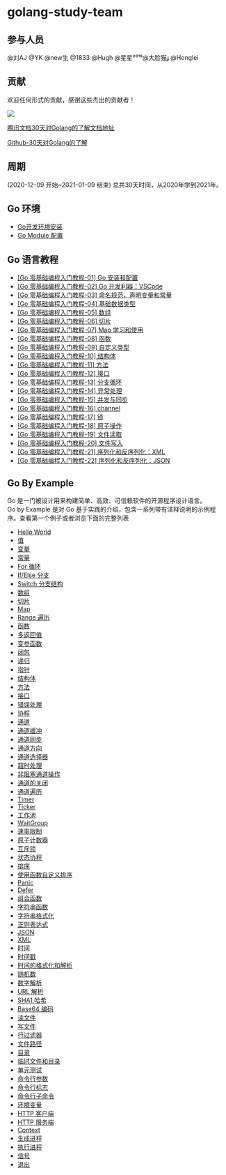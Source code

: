 # golang-study-team
## 参与人员
@刘AJ @YK @new生 @1833 @Hugh @星星²⁰¹⁶@大脸猫 @Honglei
## 贡献

欢迎任何形式的贡献，感谢这些杰出的贡献者！

<a href="https://github.com/shenhonglei/golang-study-team/graphs/contributors">
  <img src="https://contributors-img.web.app/image?repo=golang-study-team" />
</a>

[腾讯文档30天对Golang的了解文档地址](https://docs.qq.com/doc/DSE9VQmJUU1NsbGRT)

 [Github-30天对Golang的了解](doc/team.md) 

## 周期

(2020-12-09 开始~2021-01-09 结束) 总共30天时间，从2020年学到2021年。

## Go 环境
- [Go开发环境安装](https://gocn.vip/wiki/install)
- [Go Module 配置](https://gocn.vip/wiki/gomodule)

## Go 语言教程
- [[Go 零基础编程入门教程-01] Go 安装和配置](https://www.bilibili.com/video/av18288497/)
- [[Go 零基础编程入门教程-02] Go 开发利器：VSCode](https://www.bilibili.com/video/av18319744/)
- [[Go 零基础编程入门教程-03] 命名规范，声明变量和常量](https://www.bilibili.com/video/av18523501/)
- [[Go 零基础编程入门教程-04] 基础数据类型](https://www.bilibili.com/video/av18545561/)
- [[Go 零基础编程入门教程-05] 数组](https://www.bilibili.com/video/av18622585/)
- [[Go 零基础编程入门教程-06] 切片](https://www.bilibili.com/video/av18699016/)
- [[Go 零基础编程入门教程-07] Map 学习和使用](https://www.bilibili.com/video/av18794720/)
- [[Go 零基础编程入门教程-08] 函数](https://www.bilibili.com/video/av18832358/)
- [[Go 零基础编程入门教程-09] 自定义类型](https://www.bilibili.com/video/av19875467)
- [[Go 零基础编程入门教程-10] 结构体](https://www.bilibili.com/video/av20049165/)
- [[Go 零基础编程入门教程-11] 方法](https://www.bilibili.com/video/av20318388/)
- [[Go 零基础编程入门教程-12] 接口](https://www.bilibili.com/video/av20330175/)
- [[Go 零基础编程入门教程-13] 分支循环](https://www.bilibili.com/video/av20620028/)
- [[Go 零基础编程入门教程-14] 异常处理](https://www.bilibili.com/video/av20664302/)
- [[Go 零基础编程入门教程-15] 并发与同步](https://www.bilibili.com/video/av20894338/)
- [[Go 零基础编程入门教程-16] channel](https://www.bilibili.com/video/av20931427/)
- [[Go 零基础编程入门教程-17] 锁](https://www.bilibili.com/video/av21172512)
- [[Go 零基础编程入门教程-18] 原子操作](https://www.bilibili.com/video/av21227084)
- [[Go 零基础编程入门教程-19] 文件读取](https://www.bilibili.com/video/av21890850)
- [[Go 零基础编程入门教程-20] 文件写入](https://www.bilibili.com/video/av22436779)
- [[Go 零基础编程入门教程-21] 序列化和反序列化：XML](https://www.bilibili.com/video/av23686676)
- [[Go 零基础编程入门教程-22] 序列化和反序列化：JSON](https://www.bilibili.com/video/av24327123)


## Go By Example
Go 是一门被设计用来构建简单、高效、可信赖软件的开源程序设计语言。<br />Go by Example 是对 Go 基于实践的介绍，包含一系列带有注释说明的示例程序。查看第一个例子或者浏览下面的完整列表
- [Hello World](https://gobyexample-cn.github.io/hello-world)
- [值](https://gobyexample-cn.github.io/values)
- [变量](https://gobyexample-cn.github.io/variables)
- [常量](https://gobyexample-cn.github.io/constants)
- [For 循环](https://gobyexample-cn.github.io/for)
- [If/Else 分支](https://gobyexample-cn.github.io/if-else)
- [Switch 分支结构](https://gobyexample-cn.github.io/switch)
- [数组](https://gobyexample-cn.github.io/arrays)
- [切片](https://gobyexample-cn.github.io/slices)
- [Map](https://gobyexample-cn.github.io/maps)
- [Range 遍历](https://gobyexample-cn.github.io/range)
- [函数](https://gobyexample-cn.github.io/functions)
- [多返回值](https://gobyexample-cn.github.io/multiple-return-values)
- [变参函数](https://gobyexample-cn.github.io/variadic-functions)
- [闭包](https://gobyexample-cn.github.io/closures)
- [递归](https://gobyexample-cn.github.io/recursion)
- [指针](https://gobyexample-cn.github.io/pointers)
- [结构体](https://gobyexample-cn.github.io/structs)
- [方法](https://gobyexample-cn.github.io/methods)
- [接口](https://gobyexample-cn.github.io/interfaces)
- [错误处理](https://gobyexample-cn.github.io/errors)
- [协程](https://gobyexample-cn.github.io/goroutines)
- [通道](https://gobyexample-cn.github.io/channels)
- [通道缓冲](https://gobyexample-cn.github.io/channel-buffering)
- [通道同步](https://gobyexample-cn.github.io/channel-synchronization)
- [通道方向](https://gobyexample-cn.github.io/channel-directions)
- [通道选择器](https://gobyexample-cn.github.io/select)
- [超时处理](https://gobyexample-cn.github.io/timeouts)
- [非阻塞通道操作](https://gobyexample-cn.github.io/non-blocking-channel-operations)
- [通道的关闭](https://gobyexample-cn.github.io/closing-channels)
- [通道遍历](https://gobyexample-cn.github.io/range-over-channels)
- [Timer](https://gobyexample-cn.github.io/timers)
- [Ticker](https://gobyexample-cn.github.io/tickers)
- [工作池](https://gobyexample-cn.github.io/worker-pools)
- [WaitGroup](https://gobyexample-cn.github.io/waitgroups)
- [速率限制](https://gobyexample-cn.github.io/rate-limiting)
- [原子计数器](https://gobyexample-cn.github.io/atomic-counters)
- [互斥锁](https://gobyexample-cn.github.io/mutexes)
- [状态协程](https://gobyexample-cn.github.io/stateful-goroutines)
- [排序](https://gobyexample-cn.github.io/sorting)
- [使用函数自定义排序](https://gobyexample-cn.github.io/sorting-by-functions)
- [Panic](https://gobyexample-cn.github.io/panic)
- [Defer](https://gobyexample-cn.github.io/defer)
- [组合函数](https://gobyexample-cn.github.io/collection-functions)
- [字符串函数](https://gobyexample-cn.github.io/string-functions)
- [字符串格式化](https://gobyexample-cn.github.io/string-formatting)
- [正则表达式](https://gobyexample-cn.github.io/regular-expressions)
- [JSON](https://gobyexample-cn.github.io/json)
- [XML](https://gobyexample-cn.github.io/xml)
- [时间](https://gobyexample-cn.github.io/time)
- [时间戳](https://gobyexample-cn.github.io/epoch)
- [时间的格式化和解析](https://gobyexample-cn.github.io/time-formatting-parsing)
- [随机数](https://gobyexample-cn.github.io/random-numbers)
- [数字解析](https://gobyexample-cn.github.io/number-parsing)
- [URL 解析](https://gobyexample-cn.github.io/url-parsing)
- [SHA1 哈希](https://gobyexample-cn.github.io/sha1-hashes)
- [Base64 编码](https://gobyexample-cn.github.io/base64-encoding)
- [读文件](https://gobyexample-cn.github.io/reading-files)
- [写文件](https://gobyexample-cn.github.io/writing-files)
- [行过滤器](https://gobyexample-cn.github.io/line-filters)
- [文件路径](https://gobyexample-cn.github.io/file-paths)
- [目录](https://gobyexample-cn.github.io/directories)
- [临时文件和目录](https://gobyexample-cn.github.io/temporary-files-and-directories)
- [单元测试](https://gobyexample-cn.github.io/testing)
- [命令行参数](https://gobyexample-cn.github.io/command-line-arguments)
- [命令行标志](https://gobyexample-cn.github.io/command-line-flags)
- [命令行子命令](https://gobyexample-cn.github.io/command-line-subcommands)
- [环境变量](https://gobyexample-cn.github.io/environment-variables)
- [HTTP 客户端](https://gobyexample-cn.github.io/http-clients)
- [HTTP 服务端](https://gobyexample-cn.github.io/http-servers)
- [Context](https://gobyexample-cn.github.io/context)
- [生成进程](https://gobyexample-cn.github.io/spawning-processes)
- [执行进程](https://gobyexample-cn.github.io/execing-processes)
- [信号](https://gobyexample-cn.github.io/signals)
- [退出](https://gobyexample-cn.github.io/exit)

